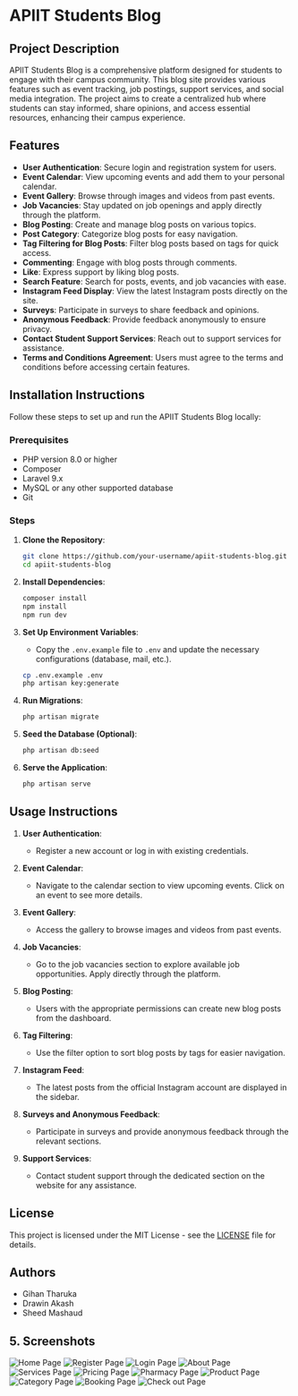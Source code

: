 # APIIT Students Blog

## Project Description

APIIT Students Blog is a comprehensive platform designed for students to engage with their campus community. This blog site provides various features such as event tracking, job postings, support services, and social media integration. The project aims to create a centralized hub where students can stay informed, share opinions, and access essential resources, enhancing their campus experience.

## Features

- **User Authentication**: Secure login and registration system for users.
- **Event Calendar**: View upcoming events and add them to your personal calendar.
- **Event Gallery**: Browse through images and videos from past events.
- **Job Vacancies**: Stay updated on job openings and apply directly through the platform.
- **Blog Posting**: Create and manage blog posts on various topics.
- **Post Category**: Categorize blog posts for easy navigation.
- **Tag Filtering for Blog Posts**: Filter blog posts based on tags for quick access.
- **Commenting**: Engage with blog posts through comments.
- **Like**: Express support by liking blog posts.
- **Search Feature**: Search for posts, events, and job vacancies with ease.
- **Instagram Feed Display**: View the latest Instagram posts directly on the site.
- **Surveys**: Participate in surveys to share feedback and opinions.
- **Anonymous Feedback**: Provide feedback anonymously to ensure privacy.
- **Contact Student Support Services**: Reach out to support services for assistance.
- **Terms and Conditions Agreement**: Users must agree to the terms and conditions before accessing certain features.

## Installation Instructions

Follow these steps to set up and run the APIIT Students Blog locally:

### Prerequisites

- PHP version 8.0 or higher
- Composer
- Laravel 9.x
- MySQL or any other supported database
- Git

### Steps

1. **Clone the Repository**:
    ```bash
    git clone https://github.com/your-username/apiit-students-blog.git
    cd apiit-students-blog
    ```

2. **Install Dependencies**:
    ```bash
    composer install
    npm install
    npm run dev
    ```

3. **Set Up Environment Variables**:
    - Copy the `.env.example` file to `.env` and update the necessary configurations (database, mail, etc.).
    ```bash
    cp .env.example .env
    php artisan key:generate
    ```

4. **Run Migrations**:
    ```bash
    php artisan migrate
    ```

5. **Seed the Database (Optional)**:
    ```bash
    php artisan db:seed
    ```

6. **Serve the Application**:
    ```bash
    php artisan serve
    ```

## Usage Instructions

1. **User Authentication**:
    - Register a new account or log in with existing credentials.
  
2. **Event Calendar**:
    - Navigate to the calendar section to view upcoming events. Click on an event to see more details.

3. **Event Gallery**:
    - Access the gallery to browse images and videos from past events.

4. **Job Vacancies**:
    - Go to the job vacancies section to explore available job opportunities. Apply directly through the platform.

5. **Blog Posting**:
    - Users with the appropriate permissions can create new blog posts from the dashboard. 

6. **Tag Filtering**:
    - Use the filter option to sort blog posts by tags for easier navigation.

7. **Instagram Feed**:
    - The latest posts from the official Instagram account are displayed in the sidebar.

8. **Surveys and Anonymous Feedback**:
    - Participate in surveys and provide anonymous feedback through the relevant sections.

9. **Support Services**:
    - Contact student support through the dedicated section on the website for any assistance.

## License

This project is licensed under the MIT License - see the [LICENSE](LICENSE) file for details.

## Authors

- Gihan Tharuka 
- Drawin Akash
- Sheed Mashaud

## 5. Screenshots
![Home Page](public/screenshots/home.jpeg)
![Register Page](public/screenshots/register.jpeg)
![Login Page](public/screenshots/login.jpeg)
![About Page](public/screenshots/events.jpeg)
![Services Page](public/screenshots/event.jpeg)
![Pricing Page](public/screenshots/servey.jpeg)
![Pharmacy Page](public/screenshots/job.jpeg)
![Product Page](public/screenshots/feedback.jpeg)
![Category Page](public/screenshots/userd.jpeg)
![Booking Page](public/screenshots/admind.jpeg)
![Check out Page](public/screenshots/adminedit.jpeg)

